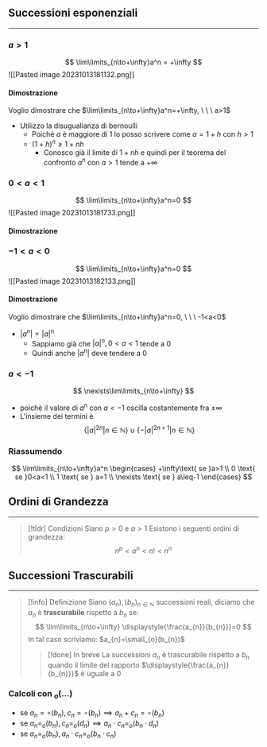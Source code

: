 ## Successioni esponenziali
- - -
### $a>1$
$$
\lim\limits_{n\to+\infty}a^n = +\infty
$$
![[Pasted image 20231013181132.png]]

#### Dimostrazione
Voglio dimostrare che $\lim\limits_{n\to+\infty}a^n=+\infty, \ \ \ a>1$
- Utilizzo la disugualianza di bernoulli
	- Poichè $a$ è maggiore di $1$ lo posso scrivere come $a=1+h$ con $h>1$
	- $(1+h)^n\geq 1+nh$
		- Conosco già il limite di $1+nh$ e quindi per il teorema del confronto $a^n$ con $a>1$ tende a $+\infty$
### $0<a<1$
$$
\lim\limits_{n\to+\infty}a^n=0
$$
![[Pasted image 20231013181733.png]]

#### Dimostrazione


### $-1<a<0$
$$
\lim\limits_{n\to+\infty}a^n=0
$$
![[Pasted image 20231013182133.png]]

#### Dimostrazione
Voglio dimostrare che $\lim\limits_{n\to+\infty}a^n=0, \ \ \ -1<a<0$
- $|a^n|=|a|^n$
	- Sappiamo già che $|a|^n, 0<a<1$ tende a $0$
	- Quindi anche $|a^n|$ deve tendere a $0$
### $a<-1$
$$
\nexists\lim\limits_{n\to+\infty}
$$
- poichè il valore di $a^n$ con $a<-1$ oscilla costantemente fra $\pm\infty$
- L'insieme dei termini è
$$
\{|a|^{2n}|n\in\mathbb{N}\}\cup\{-|a|^{2n+1}|n\in\mathbb{N}\}
$$
### Riassumendo
$$
\lim\limits_{n\to+\infty}a^n \begin{cases}
+\infty\text{ se }a>1 \\
0 \text{ se }0<a<1 \\
1 \text{ se } a=1 \\
\nexists \text{ se } a\leq-1
\end{cases}
$$
## Ordini di Grandezza
---
>[!tldr] Condizioni
>Siano $p>0$ e $a>1$
>Esistono i seguenti ordini di grandezza:
>$$n^p<a^n<n!<n^n$$

## Successioni Trascurabili
---
>[!info] Definizione
>Siano $(a_{n}),(b_{n})_{n\in\mathbb{N}}$ successioni reali, diciamo che $a_{n}$ è **trascurabile** rispetto a $b_{n}$ se:
> $$
\lim\limits_{n\to+\infty} \displaystyle{\frac{a_{n}}{b_{n}}}=0
>$$
>In tal caso scriviamo:
>$a_{n}=\small_{o}(b_{n})$
>>[!done] In breve
>>La successioni $a_{n}$ è trascurabile rispetto a $b_{n}$ quando il limite del rapporto $\displaystyle{\frac{a_{n}}{b_{n}}}$ è uguale a $0$

### Calcoli con $_{o}(\dots)$
- se $a_{n}=\circ(b_{n}),c_{n}=\circ(b_{n}) \implies a_{n}+c_{n}=\circ(b_{n})$
- se $a_{n}=_{o}(b_{n}),c_{n}=_{o}(d_{n})\implies a_{n}\cdot c_{n}=_{o}(b_{n}\cdot d_{n})$
- se $a_{n}=_{o}(b_{n}),a_{n}\cdot c_{n}=_{o}(b_{n}\cdot c_{n})$
